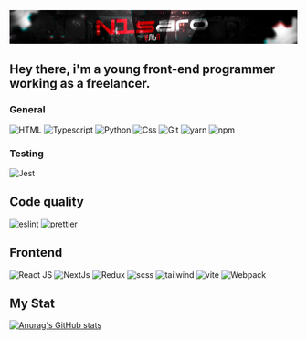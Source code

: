 [![Header](https://github.com/IluF1/IluF1/blob/main/assets/n1saro.png)](https://kwork.ru/user/n1saro)
## Hey there, i'm a young front-end programmer working as a freelancer.
### General
![HTML](https://img.shields.io/badge/-Html-090909?style=for-the-badge&logo=html&logoColor=d60b0b)
![Typescript](https://img.shields.io/badge/-Typescript-090909?style=for-the-badge&logo=typescript&logoColor=097CDB)
![Python](https://img.shields.io/badge/-Python-090909?style=for-the-badge&logo=python&logoColor=0bd61f)
![Css](https://img.shields.io/badge/-Css-090909?style=for-the-badge&logo=css&logoColor=F88C00)
![Git](https://img.shields.io/badge/-Git-090909?style=for-the-badge&logo=git&logoColor=d60b0b)
![yarn](https://img.shields.io/badge/-yarn-090909?style=for-the-badge&logo=yarn&logoColor=6296CC)
![npm](https://img.shields.io/badge/-npm-090909?style=for-the-badge&logo=npm&logoColor=d60b0b)

### Testing
![Jest](https://img.shields.io/badge/-Jest-090909?style=for-the-badge&logo=jest&logoColor=d60b0b)

## Code quality
![eslint](https://img.shields.io/badge/-Eslint-090909?style=for-the-badge&logo=eslint&logoColor=097CDB)
![prettier](https://img.shields.io/badge/-Prettier-090909?style=for-the-badge&logo=prettier&logoColor=ffffff)

## Frontend
![React JS](https://img.shields.io/badge/-React_Js-090909?style=for-the-badge&logo=react&logoColor=00a6ff)
![NextJs](https://img.shields.io/badge/-Next_Js-090909?style=for-the-badge&logo=nextjs&logoColor=ffffff)
![Redux](https://img.shields.io/badge/-Redux-090909?style=for-the-badge&logo=redux&logoColor=6f00ff)
![scss](https://img.shields.io/badge/-Sass-090909?style=for-the-badge&logo=sass&logoColor=ce05ed)
![tailwind](https://img.shields.io/badge/-Tailwindcss-090909?style=for-the-badge&logo=tailwindcss&logoColor=05deed)
![vite](https://img.shields.io/badge/-Vite-090909?style=for-the-badge&logo=vite)
![Webpack](https://img.shields.io/badge/-Webpack-090909?style=for-the-badge&logo=webpack&logoColor=73bef0)

## My Stat
[![Anurag's GitHub stats](https://github-readme-stats.vercel.app/api?username=anuraghazra)](https://github.com/anuraghazra/github-readme-stats)
